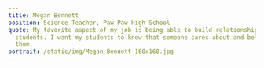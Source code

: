```yaml
---
title: Megan Bennett
position: Science Teacher, Paw Paw High School
quote: My favorite aspect of my job is being able to build relationships with my
  students. I want my students to know that someone cares about and believes in
  them.
portrait: /static/img/Megan-Bennett-160x160.jpg
---
```

